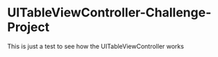 UITableViewController-Challenge-Project
=======================================
This is just a test to see how the UITableViewController works
